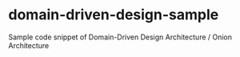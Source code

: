 # domain-driven-design-sample
Sample code snippet of Domain-Driven Design Architecture / Onion Architecture
